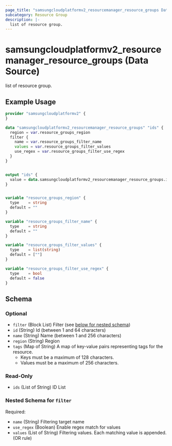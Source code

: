 ```yaml
---
page_title: "samsungcloudplatformv2_resourcemanager_resource_groups Data Source - samsungcloudplatformv2"
subcategory: Resource Group
description: |-
  list of resource group.
---
```


# samsungcloudplatformv2_resourcemanager_resource_groups (Data Source)

list of resource group.

## Example Usage

```terraform
provider "samsungcloudplatformv2" {
}

data "samsungcloudplatformv2_resourcemanager_resource_groups" "ids" {
  region = var.resource_groups_region
  filter {
    name = var.resource_groups_filter_name
    values = var.resource_groups_filter_values
    use_regex = var.resource_groups_filter_use_regex
  }
}


output "ids" {
  value = data.samsungcloudplatformv2_resourcemanager_resource_groups.ids.ids
}


variable "resource_groups_region" {
  type    = string
  default = ""
}

variable "resource_groups_filter_name" {
  type    = string
  default = ""
}

variable "resource_groups_filter_values" {
  type    = list(string)
  default = [""]
}

variable "resource_groups_filter_use_regex" {
  type    = bool
  default = false
}
```

<!-- schema generated by tfplugindocs -->
## Schema

### Optional

- `filter` (Block List) Filter (see [below for nested schema](#nestedblock--filter))
- `id` (String) Id (between 1 and 64 characters)
- `name` (String) Name (between 1 and 256 characters)
- `region` (String) Region
- `tags` (Map of String) A map of key-value pairs representing tags for the resource.
  - Keys must be a maximum of 128 characters.
  - Values must be a maximum of 256 characters.

### Read-Only

- `ids` (List of String) ID List

<a id="nestedblock--filter"></a>
### Nested Schema for `filter`

Required:

- `name` (String) Filtering target name
- `use_regex` (Boolean) Enable regex match for values
- `values` (List of String) Filtering values. Each matching value is appended. (OR rule)